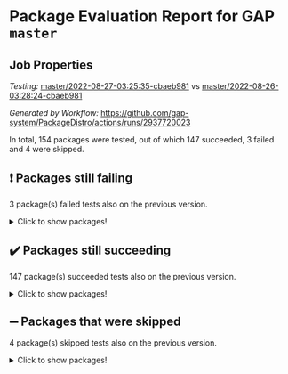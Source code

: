 # Package Evaluation Report for GAP `master`

## Job Properties

*Testing:* [master/2022-08-27-03:25:35-cbaeb981](https://github.com/gap-system/PackageDistro/blob/data/reports/master/2022-08-27-03:25:35-cbaeb981) vs [master/2022-08-26-03:28:24-cbaeb981](https://github.com/gap-system/PackageDistro/blob/data/reports/master/2022-08-26-03:28:24-cbaeb981)

*Generated by Workflow:* https://github.com/gap-system/PackageDistro/actions/runs/2937720023

In total, 154 packages were tested, out of which 147 succeeded, 3 failed and 4 were skipped.

## :exclamation: Packages still failing

3 package(s) failed tests also on the previous version.
<details><summary>Click to show packages!</summary>

- francy 1.2.4 [(failure)](https://github.com/gap-system/PackageDistro/runs/8047419357?check_suite_focus=true)
- packagemanager 1.3 [(failure)](https://github.com/gap-system/PackageDistro/runs/8047421288?check_suite_focus=true)
- recog 1.3.2 [(failure)](https://github.com/gap-system/PackageDistro/runs/8047421639?check_suite_focus=true)
</details>

## :heavy_check_mark: Packages still succeeding

147 package(s) succeeded tests also on the previous version.
<details><summary>Click to show packages!</summary>

- 4ti2interface 2022.08-03 [(success)](https://github.com/gap-system/PackageDistro/runs/8047417436?check_suite_focus=true)
- ace 5.5 [(success)](https://github.com/gap-system/PackageDistro/runs/8047417480?check_suite_focus=true)
- aclib 1.3.2 [(success)](https://github.com/gap-system/PackageDistro/runs/8047417528?check_suite_focus=true)
- agt 0.2 [(success)](https://github.com/gap-system/PackageDistro/runs/8047417615?check_suite_focus=true)
- alnuth 3.2.1 [(success)](https://github.com/gap-system/PackageDistro/runs/8047417669?check_suite_focus=true)
- anupq 3.2.6 [(success)](https://github.com/gap-system/PackageDistro/runs/8047417716?check_suite_focus=true)
- atlasrep 2.1.4 [(success)](https://github.com/gap-system/PackageDistro/runs/8047417768?check_suite_focus=true)
- autodoc 2022.07.10 [(success)](https://github.com/gap-system/PackageDistro/runs/8047417812?check_suite_focus=true)
- automata 1.15 [(success)](https://github.com/gap-system/PackageDistro/runs/8047417838?check_suite_focus=true)
- automgrp 1.3.2 [(success)](https://github.com/gap-system/PackageDistro/runs/8047417863?check_suite_focus=true)
- autpgrp 1.11 [(success)](https://github.com/gap-system/PackageDistro/runs/8047417897?check_suite_focus=true)
- cap 2022.08-05 [(success)](https://github.com/gap-system/PackageDistro/runs/8047417926?check_suite_focus=true)
- caratinterface 2.3.4 [(success)](https://github.com/gap-system/PackageDistro/runs/8047417952?check_suite_focus=true)
- cddinterface 2022.08.11 [(success)](https://github.com/gap-system/PackageDistro/runs/8047417982?check_suite_focus=true)
- circle 1.6.5 [(success)](https://github.com/gap-system/PackageDistro/runs/8047418008?check_suite_focus=true)
- classicpres 1.22 [(success)](https://github.com/gap-system/PackageDistro/runs/8047418032?check_suite_focus=true)
- cohomolo 1.6.10 [(success)](https://github.com/gap-system/PackageDistro/runs/8047418066?check_suite_focus=true)
- congruence 1.2.4 [(success)](https://github.com/gap-system/PackageDistro/runs/8047418091?check_suite_focus=true)
- corelg 1.56 [(success)](https://github.com/gap-system/PackageDistro/runs/8047418123?check_suite_focus=true)
- crime 1.6 [(success)](https://github.com/gap-system/PackageDistro/runs/8047418151?check_suite_focus=true)
- crisp 1.4.5 [(success)](https://github.com/gap-system/PackageDistro/runs/8047418172?check_suite_focus=true)
- crypting 0.10 [(success)](https://github.com/gap-system/PackageDistro/runs/8047418212?check_suite_focus=true)
- cryst 4.1.25 [(success)](https://github.com/gap-system/PackageDistro/runs/8047418259?check_suite_focus=true)
- crystcat 1.1.10 [(success)](https://github.com/gap-system/PackageDistro/runs/8047418319?check_suite_focus=true)
- ctbllib 1.3.4 [(success)](https://github.com/gap-system/PackageDistro/runs/8047418403?check_suite_focus=true)
- cubefree 1.19 [(success)](https://github.com/gap-system/PackageDistro/runs/8047418481?check_suite_focus=true)
- curlinterface 2.2.3 [(success)](https://github.com/gap-system/PackageDistro/runs/8047418554?check_suite_focus=true)
- cvec 2.7.6 [(success)](https://github.com/gap-system/PackageDistro/runs/8047418612?check_suite_focus=true)
- datastructures 0.2.7 [(success)](https://github.com/gap-system/PackageDistro/runs/8047418645?check_suite_focus=true)
- deepthought 1.0.5 [(success)](https://github.com/gap-system/PackageDistro/runs/8047418693?check_suite_focus=true)
- design 1.7 [(success)](https://github.com/gap-system/PackageDistro/runs/8047418729?check_suite_focus=true)
- difsets 2.3.1 [(success)](https://github.com/gap-system/PackageDistro/runs/8047418761?check_suite_focus=true)
- digraphs 1.5.3 [(success)](https://github.com/gap-system/PackageDistro/runs/8047418794?check_suite_focus=true)
- edim 1.3.5 [(success)](https://github.com/gap-system/PackageDistro/runs/8047418831?check_suite_focus=true)
- example 4.3.2 [(success)](https://github.com/gap-system/PackageDistro/runs/8047418865?check_suite_focus=true)
- examplesforhomalg 2022.08-02 [(success)](https://github.com/gap-system/PackageDistro/runs/8047418897?check_suite_focus=true)
- factint 1.6.3 [(success)](https://github.com/gap-system/PackageDistro/runs/8047418930?check_suite_focus=true)
- ferret 1.0.8 [(success)](https://github.com/gap-system/PackageDistro/runs/8047418958?check_suite_focus=true)
- fga 1.4.0 [(success)](https://github.com/gap-system/PackageDistro/runs/8047418979?check_suite_focus=true)
- fining 1.5 [(success)](https://github.com/gap-system/PackageDistro/runs/8047419009?check_suite_focus=true)
- float 1.0.3 [(success)](https://github.com/gap-system/PackageDistro/runs/8047419041?check_suite_focus=true)
- format 1.4.3 [(success)](https://github.com/gap-system/PackageDistro/runs/8047419079?check_suite_focus=true)
- forms 1.2.8 [(success)](https://github.com/gap-system/PackageDistro/runs/8047419151?check_suite_focus=true)
- fplsa 1.2.5 [(success)](https://github.com/gap-system/PackageDistro/runs/8047419221?check_suite_focus=true)
- fr 2.4.10 [(success)](https://github.com/gap-system/PackageDistro/runs/8047419297?check_suite_focus=true)
- fwtree 1.3 [(success)](https://github.com/gap-system/PackageDistro/runs/8047419450?check_suite_focus=true)
- gapdoc 1.6.6 [(success)](https://github.com/gap-system/PackageDistro/runs/8047419510?check_suite_focus=true)
- gauss 2022.08-04 [(success)](https://github.com/gap-system/PackageDistro/runs/8047419557?check_suite_focus=true)
- gaussforhomalg 2022.08-02 [(success)](https://github.com/gap-system/PackageDistro/runs/8047419595?check_suite_focus=true)
- gbnp 1.0.5 [(success)](https://github.com/gap-system/PackageDistro/runs/8047419627?check_suite_focus=true)
- generalizedmorphismsforcap 2022.05-01 [(success)](https://github.com/gap-system/PackageDistro/runs/8047419668?check_suite_focus=true)
- genss 1.6.7 [(success)](https://github.com/gap-system/PackageDistro/runs/8047419692?check_suite_focus=true)
- gradedmodules 2022.08-02 [(success)](https://github.com/gap-system/PackageDistro/runs/8047419716?check_suite_focus=true)
- gradedringforhomalg 2022.08-02 [(success)](https://github.com/gap-system/PackageDistro/runs/8047419742?check_suite_focus=true)
- grape 4.8.5 [(success)](https://github.com/gap-system/PackageDistro/runs/8047419766?check_suite_focus=true)
- groupoids 1.71 [(success)](https://github.com/gap-system/PackageDistro/runs/8047419793?check_suite_focus=true)
- grpconst 2.6.2 [(success)](https://github.com/gap-system/PackageDistro/runs/8047419826?check_suite_focus=true)
- guarana 0.96.3 [(success)](https://github.com/gap-system/PackageDistro/runs/8047419858?check_suite_focus=true)
- guava 3.16 [(success)](https://github.com/gap-system/PackageDistro/runs/8047419890?check_suite_focus=true)
- hap 1.47 [(success)](https://github.com/gap-system/PackageDistro/runs/8047419914?check_suite_focus=true)
- hapcryst 0.1.15 [(success)](https://github.com/gap-system/PackageDistro/runs/8047419942?check_suite_focus=true)
- hecke 1.5.3 [(success)](https://github.com/gap-system/PackageDistro/runs/8047419975?check_suite_focus=true)
- help 3.5 [(success)](https://github.com/gap-system/PackageDistro/runs/8047420011?check_suite_focus=true)
- homalg 2022.08-03 [(success)](https://github.com/gap-system/PackageDistro/runs/8047420037?check_suite_focus=true)
- homalgtocas 2022.08-02 [(success)](https://github.com/gap-system/PackageDistro/runs/8047420067?check_suite_focus=true)
- idrel 2.44 [(success)](https://github.com/gap-system/PackageDistro/runs/8047420087?check_suite_focus=true)
- images 1.3.1 [(success)](https://github.com/gap-system/PackageDistro/runs/8047420113?check_suite_focus=true)
- intpic 0.3.0 [(success)](https://github.com/gap-system/PackageDistro/runs/8047420137?check_suite_focus=true)
- io 4.7.2 [(success)](https://github.com/gap-system/PackageDistro/runs/8047420167?check_suite_focus=true)
- io_forhomalg 2022.08-03 [(success)](https://github.com/gap-system/PackageDistro/runs/8047420201?check_suite_focus=true)
- irredsol 1.4.3 [(success)](https://github.com/gap-system/PackageDistro/runs/8047420231?check_suite_focus=true)
- json 2.1.0 [(success)](https://github.com/gap-system/PackageDistro/runs/8047420260?check_suite_focus=true)
- jupyterkernel 1.4.1 [(success)](https://github.com/gap-system/PackageDistro/runs/8047420282?check_suite_focus=true)
- jupyterviz 1.5.6 [(success)](https://github.com/gap-system/PackageDistro/runs/8047420323?check_suite_focus=true)
- kan 1.34 [(success)](https://github.com/gap-system/PackageDistro/runs/8047420357?check_suite_focus=true)
- kbmag 1.5.9 [(success)](https://github.com/gap-system/PackageDistro/runs/8047420387?check_suite_focus=true)
- laguna 3.9.5 [(success)](https://github.com/gap-system/PackageDistro/runs/8047420413?check_suite_focus=true)
- liealgdb 2.2.1 [(success)](https://github.com/gap-system/PackageDistro/runs/8047420441?check_suite_focus=true)
- liepring 2.7 [(success)](https://github.com/gap-system/PackageDistro/runs/8047420480?check_suite_focus=true)
- liering 2.4.2 [(success)](https://github.com/gap-system/PackageDistro/runs/8047420509?check_suite_focus=true)
- linearalgebraforcap 2022.08-03 [(success)](https://github.com/gap-system/PackageDistro/runs/8047420541?check_suite_focus=true)
- localizeringforhomalg 2022.08-02 [(success)](https://github.com/gap-system/PackageDistro/runs/8047420580?check_suite_focus=true)
- loops 3.4.2 [(success)](https://github.com/gap-system/PackageDistro/runs/8047420614?check_suite_focus=true)
- lpres 1.0.3 [(success)](https://github.com/gap-system/PackageDistro/runs/8047420642?check_suite_focus=true)
- majoranaalgebras 1.4 [(success)](https://github.com/gap-system/PackageDistro/runs/8047420683?check_suite_focus=true)
- mapclass 1.4.5 [(success)](https://github.com/gap-system/PackageDistro/runs/8047420729?check_suite_focus=true)
- matgrp 0.70 [(success)](https://github.com/gap-system/PackageDistro/runs/8047420781?check_suite_focus=true)
- matricesforhomalg 2022.08-02 [(success)](https://github.com/gap-system/PackageDistro/runs/8047420822?check_suite_focus=true)
- modisom 2.5.3 [(success)](https://github.com/gap-system/PackageDistro/runs/8047420871?check_suite_focus=true)
- modulepresentationsforcap 2022.08-02 [(success)](https://github.com/gap-system/PackageDistro/runs/8047420916?check_suite_focus=true)
- modules 2022.08-03 [(success)](https://github.com/gap-system/PackageDistro/runs/8047420960?check_suite_focus=true)
- monoidalcategories 2022.08-03 [(success)](https://github.com/gap-system/PackageDistro/runs/8047421010?check_suite_focus=true)
- nconvex 2020.11-04 [(success)](https://github.com/gap-system/PackageDistro/runs/8047421054?check_suite_focus=true)
- nilmat 1.4.2 [(success)](https://github.com/gap-system/PackageDistro/runs/8047421096?check_suite_focus=true)
- nock 1.5 [(success)](https://github.com/gap-system/PackageDistro/runs/8047421132?check_suite_focus=true)
- normalizinterface 1.3.4 [(success)](https://github.com/gap-system/PackageDistro/runs/8047421163?check_suite_focus=true)
- nq 2.5.8 [(success)](https://github.com/gap-system/PackageDistro/runs/8047421194?check_suite_focus=true)
- numericalsgps 1.3.1 [(success)](https://github.com/gap-system/PackageDistro/runs/8047421218?check_suite_focus=true)
- openmath 11.5.1 [(success)](https://github.com/gap-system/PackageDistro/runs/8047421244?check_suite_focus=true)
- orb 4.8.5 [(success)](https://github.com/gap-system/PackageDistro/runs/8047421271?check_suite_focus=true)
- patternclass 2.4.2 [(success)](https://github.com/gap-system/PackageDistro/runs/8047421314?check_suite_focus=true)
- permut 2.0.4 [(success)](https://github.com/gap-system/PackageDistro/runs/8047421346?check_suite_focus=true)
- polenta 1.3.10 [(success)](https://github.com/gap-system/PackageDistro/runs/8047421383?check_suite_focus=true)
- polymaking 0.8.6 [(success)](https://github.com/gap-system/PackageDistro/runs/8047421422?check_suite_focus=true)
- primgrp 3.4.2 [(success)](https://github.com/gap-system/PackageDistro/runs/8047421450?check_suite_focus=true)
- profiling 2.5.0 [(success)](https://github.com/gap-system/PackageDistro/runs/8047421472?check_suite_focus=true)
- qpa 1.34 [(success)](https://github.com/gap-system/PackageDistro/runs/8047421495?check_suite_focus=true)
- quagroup 1.8.3 [(success)](https://github.com/gap-system/PackageDistro/runs/8047421524?check_suite_focus=true)
- radiroot 2.9 [(success)](https://github.com/gap-system/PackageDistro/runs/8047421555?check_suite_focus=true)
- rcwa 4.7.0 [(success)](https://github.com/gap-system/PackageDistro/runs/8047421585?check_suite_focus=true)
- rds 1.8 [(success)](https://github.com/gap-system/PackageDistro/runs/8047421602?check_suite_focus=true)
- repndecomp 1.2.1 [(success)](https://github.com/gap-system/PackageDistro/runs/8047421660?check_suite_focus=true)
- repsn 3.1.0 [(success)](https://github.com/gap-system/PackageDistro/runs/8047421681?check_suite_focus=true)
- resclasses 4.7.3 [(success)](https://github.com/gap-system/PackageDistro/runs/8047421712?check_suite_focus=true)
- ringsforhomalg 2022.08-03 [(success)](https://github.com/gap-system/PackageDistro/runs/8047421735?check_suite_focus=true)
- sco 2022.08-02 [(success)](https://github.com/gap-system/PackageDistro/runs/8047421754?check_suite_focus=true)
- scscp 2.3.1 [(success)](https://github.com/gap-system/PackageDistro/runs/8047421776?check_suite_focus=true)
- semigroups 5.0.2 [(success)](https://github.com/gap-system/PackageDistro/runs/8047421795?check_suite_focus=true)
- sglppow 2.2 [(success)](https://github.com/gap-system/PackageDistro/runs/8047421825?check_suite_focus=true)
- sgpviz 0.999.5 [(success)](https://github.com/gap-system/PackageDistro/runs/8047421879?check_suite_focus=true)
- simpcomp 2.1.14 [(success)](https://github.com/gap-system/PackageDistro/runs/8047421942?check_suite_focus=true)
- singular 2020.12.18 [(success)](https://github.com/gap-system/PackageDistro/runs/8047422000?check_suite_focus=true)
- sla 1.5.3 [(success)](https://github.com/gap-system/PackageDistro/runs/8047422082?check_suite_focus=true)
- smallgrp 1.5 [(success)](https://github.com/gap-system/PackageDistro/runs/8047422166?check_suite_focus=true)
- smallsemi 0.6.13 [(success)](https://github.com/gap-system/PackageDistro/runs/8047422227?check_suite_focus=true)
- sonata 2.9.4 [(success)](https://github.com/gap-system/PackageDistro/runs/8047422307?check_suite_focus=true)
- sophus 1.27 [(success)](https://github.com/gap-system/PackageDistro/runs/8047422355?check_suite_focus=true)
- spinsym 1.5.2 [(success)](https://github.com/gap-system/PackageDistro/runs/8047422393?check_suite_focus=true)
- standardff 0.9.4 [(success)](https://github.com/gap-system/PackageDistro/runs/8047422425?check_suite_focus=true)
- symbcompcc 1.3.2 [(success)](https://github.com/gap-system/PackageDistro/runs/8047422450?check_suite_focus=true)
- thelma 1.3 [(success)](https://github.com/gap-system/PackageDistro/runs/8047422479?check_suite_focus=true)
- tomlib 1.2.9 [(success)](https://github.com/gap-system/PackageDistro/runs/8047422498?check_suite_focus=true)
- toolsforhomalg 2022.08-02 [(success)](https://github.com/gap-system/PackageDistro/runs/8047422539?check_suite_focus=true)
- toric 1.9.5 [(success)](https://github.com/gap-system/PackageDistro/runs/8047422567?check_suite_focus=true)
- toricvarieties 2022.07.13 [(success)](https://github.com/gap-system/PackageDistro/runs/8047422601?check_suite_focus=true)
- transgrp 3.6.3 [(success)](https://github.com/gap-system/PackageDistro/runs/8047422630?check_suite_focus=true)
- ugaly 4.0.3 [(success)](https://github.com/gap-system/PackageDistro/runs/8047422669?check_suite_focus=true)
- unipot 1.5 [(success)](https://github.com/gap-system/PackageDistro/runs/8047422717?check_suite_focus=true)
- unitlib 4.1.0 [(success)](https://github.com/gap-system/PackageDistro/runs/8047422748?check_suite_focus=true)
- utils 0.76 [(success)](https://github.com/gap-system/PackageDistro/runs/8047422794?check_suite_focus=true)
- uuid 0.7 [(success)](https://github.com/gap-system/PackageDistro/runs/8047422843?check_suite_focus=true)
- walrus 0.9991 [(success)](https://github.com/gap-system/PackageDistro/runs/8047422897?check_suite_focus=true)
- wedderga 4.10.2 [(success)](https://github.com/gap-system/PackageDistro/runs/8047422933?check_suite_focus=true)
- xmod 2.88 [(success)](https://github.com/gap-system/PackageDistro/runs/8047422965?check_suite_focus=true)
- xmodalg 1.22 [(success)](https://github.com/gap-system/PackageDistro/runs/8047422987?check_suite_focus=true)
- yangbaxter 0.10.1 [(success)](https://github.com/gap-system/PackageDistro/runs/8047423018?check_suite_focus=true)
- zeromqinterface 0.14 [(success)](https://github.com/gap-system/PackageDistro/runs/8047423047?check_suite_focus=true)
</details>

## :heavy_minus_sign: Packages that were skipped

4 package(s) skipped tests also on the previous version.
<details><summary>Click to show packages!</summary>

- browse 1.8.14 [(skipped)](https://github.com/gap-system/PackageDistro/runs/8047359736?check_suite_focus=true)
- itc 1.5.1 [(skipped)](https://github.com/gap-system/PackageDistro/runs/8047359736?check_suite_focus=true)
- polycyclic 2.16 [(skipped)](https://github.com/gap-system/PackageDistro/runs/8047359736?check_suite_focus=true)
- xgap 4.31 [(skipped)](https://github.com/gap-system/PackageDistro/runs/8047359736?check_suite_focus=true)
</details>

